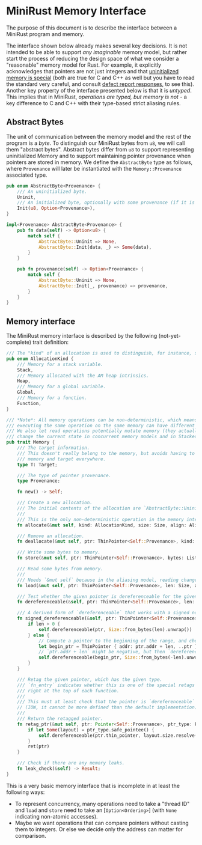 # MiniRust Memory Interface

The purpose of this document is to describe the interface between a MiniRust program and memory.

The interface shown below already makes several key decisions.
It is not intended to be able to support *any imaginable* memory model, but rather start the process of reducing the design space of what we consider a "reasonable" memory model for Rust.
For example, it explicitly acknowledges that pointers are not just integers and that [uninitialized memory is special][uninit] (both are true for C and C++ as well but you have to read the standard very careful, and consult [defect report responses](http://www.open-std.org/jtc1/sc22/wg14/www/docs/dr_260.htm), to see this).
Another key property of the interface presented below is that it is *untyped*.
This implies that in MiniRust, *operations are typed, but memory is not* - a key difference to C and C++ with their type-based strict aliasing rules.

[uninit]: https://www.ralfj.de/blog/2019/07/14/uninit.html

## Abstract Bytes

The unit of communication between the memory model and the rest of the program is a *byte*.
To distinguish our MiniRust bytes from `u8`, we will call them "abstract bytes".
Abstract bytes differ from `u8` to support representing uninitialized Memory and to support maintaining pointer provenance when pointers are stored in memory.
We define the `AbstractByte` type as follows, where `Provenance` will later be instantiated with the `Memory::Provenance` associated type.

```rust
pub enum AbstractByte<Provenance> {
    /// An uninitialized byte.
    Uninit,
    /// An initialized byte, optionally with some provenance (if it is encoding a pointer).
    Init(u8, Option<Provenance>),
}

impl<Provenance> AbstractByte<Provenance> {
    pub fn data(self) -> Option<u8> {
        match self {
            AbstractByte::Uninit => None,
            AbstractByte::Init(data, _) => Some(data),
        }
    }

    pub fn provenance(self) -> Option<Provenance> {
        match self {
            AbstractByte::Uninit => None,
            AbstractByte::Init(_, provenance) => provenance,
        }
    }
}
```

## Memory interface

The MiniRust memory interface is described by the following (not-yet-complete) trait definition:

```rust
/// The "kind" of an allocation is used to distinguish, for instance, stack from heap memory.
pub enum AllocationKind {
    /// Memory for a stack variable.
    Stack,
    /// Memory allocated with the AM heap intrinsics.
    Heap,
    /// Memory for a global variable.
    Global,
    /// Memory for a function.
    Function,
}

/// *Note*: All memory operations can be non-deterministic, which means that
/// executing the same operation on the same memory can have different results.
/// We also let read operations potentially mutate memory (they actually can
/// change the current state in concurrent memory models and in Stacked Borrows).
pub trait Memory {
    /// The target information.
    /// This doesn't really belong to the memory, but avoids having to quantify over both
    /// memory and target everywhere.
    type T: Target;

    /// The type of pointer provenance.
    type Provenance;

    fn new() -> Self;

    /// Create a new allocation.
    /// The initial contents of the allocation are `AbstractByte::Uninit`.
    ///
    /// This is the only non-deterministic operation in the memory interface.
    fn allocate(&mut self, kind: AllocationKind, size: Size, align: Align) -> NdResult<ThinPointer<Self::Provenance>>;

    /// Remove an allocation.
    fn deallocate(&mut self, ptr: ThinPointer<Self::Provenance>, kind: AllocationKind, size: Size, align: Align) -> Result;

    /// Write some bytes to memory.
    fn store(&mut self, ptr: ThinPointer<Self::Provenance>, bytes: List<AbstractByte<Self::Provenance>>, align: Align) -> Result;

    /// Read some bytes from memory.
    ///
    /// Needs `&mut self` because in the aliasing model, reading changes the machine state.
    fn load(&mut self, ptr: ThinPointer<Self::Provenance>, len: Size, align: Align) -> Result<List<AbstractByte<Self::Provenance>>>;

    /// Test whether the given pointer is dereferenceable for the given size.
    fn dereferenceable(&self, ptr: ThinPointer<Self::Provenance>, len: Size) -> Result;

    /// A derived form of `dereferenceable` that works with a signed notion of "length".
    fn signed_dereferenceable(&self, ptr: ThinPointer<Self::Provenance>, len: Int) -> Result {
        if len > 0 {
            self.dereferenceable(ptr, Size::from_bytes(len).unwrap())
        } else {
            // Compute a pointer to the beginning of the range, and check `dereferenceable` from there.
            let begin_ptr = ThinPointer { addr: ptr.addr + len, ..ptr };
            // `ptr.addr + len` might be negative, but then `dereferenceable` will surely fail.
            self.dereferenceable(begin_ptr, Size::from_bytes(-len).unwrap())
        }
    }

    /// Retag the given pointer, which has the given type.
    /// `fn_entry` indicates whether this is one of the special retags that happen
    /// right at the top of each function.
    ///
    /// This must at least check that the pointer is `dereferenceable` for its size
    // (IOW, it cannot be more defined than the default implementation).
    ///
    /// Return the retagged pointer.
    fn retag_ptr(&mut self, ptr: Pointer<Self::Provenance>, ptr_type: PtrType, _fn_entry: bool) -> Result<Pointer<Self::Provenance>> {
        if let Some(layout) = ptr_type.safe_pointee() {
            self.dereferenceable(ptr.thin_pointer, layout.size.resolve(ptr.metadata))?;
        }
        ret(ptr)
    }

    /// Check if there are any memory leaks.
    fn leak_check(&self) -> Result;
}
```

This is a very basic memory interface that is incomplete in at least the following ways:

* To represent concurrency, many operations need to take a "thread ID" and `load` and `store` need to take an [`Option<Ordering>`] (with `None` indicating non-atomic accesses).
* Maybe we want operations that can compare pointers without casting them to integers. Or else we decide only the address can matter for comparison.

[`Ordering`]: https://doc.rust-lang.org/nightly/core/sync/atomic/enum.Ordering.html
